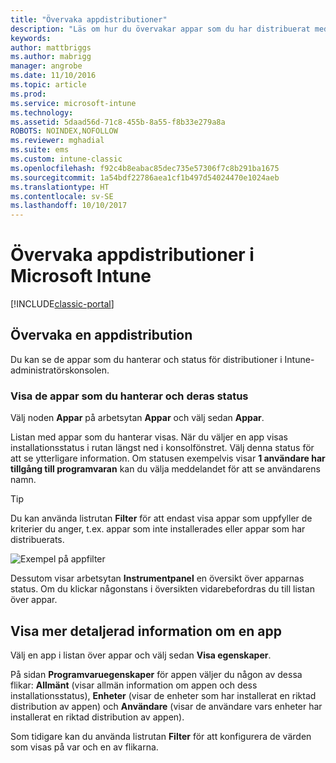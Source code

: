 ```yaml
---
title: "Övervaka appdistributioner"
description: "Läs om hur du övervakar appar som du har distribuerat med Intune."
keywords: 
author: mattbriggs
ms.author: mabrigg
manager: angrobe
ms.date: 11/10/2016
ms.topic: article
ms.prod: 
ms.service: microsoft-intune
ms.technology: 
ms.assetid: 5daad56d-71c8-455b-8a55-f8b33e279a8a
ROBOTS: NOINDEX,NOFOLLOW
ms.reviewer: mghadial
ms.suite: ems
ms.custom: intune-classic
ms.openlocfilehash: f92c4b8eabac85dec735e57306f7c8b291ba1675
ms.sourcegitcommit: 1a54bdf22786aea1cf1b497d54024470e1024aeb
ms.translationtype: HT
ms.contentlocale: sv-SE
ms.lasthandoff: 10/10/2017
---
```

# <a name="monitor-app-deployments-in-microsoft-intune"></a>Övervaka appdistributioner i Microsoft Intune

[!INCLUDE[classic-portal](../includes/classic-portal.md)]

## <a name="monitor-an-app-deployment"></a>Övervaka en appdistribution
Du kan se de appar som du hanterar och status för distributioner i Intune-administratörskonsolen. <!---App status is displayed in real-time. You don't have to wait for the device to check-in before you can see this.--->

### <a name="to-view-apps-that-you-manage-and-their-status"></a>Visa de appar som du hanterar och deras status
Välj noden **Appar** på arbetsytan **Appar** och välj sedan **Appar**.

Listan med appar som du hanterar visas. När du väljer en app visas installationsstatus i rutan längst ned i konsolfönstret. Välj denna status för att se ytterligare information. Om statusen exempelvis visar **1 användare har tillgång till programvaran** kan du välja meddelandet för att se användarens namn.

> [!TIP]
> Du kan använda listrutan **Filter** för att endast visa appar som uppfyller de kriterier du anger, t.ex. appar som inte installerades eller appar som har distribuerats.
>
> ![Exempel på appfilter](./media/app-filters.png)

Dessutom visar arbetsytan **Instrumentpanel** en översikt över apparnas status. Om du klickar någonstans i översikten vidarebefordras du till listan över appar.

## <a name="to-view-more-detailed-information-about-an-app"></a>Visa mer detaljerad information om en app
Välj en app i listan över appar och välj sedan **Visa egenskaper**.

På sidan **Programvaruegenskaper** för appen väljer du någon av dessa flikar: **Allmänt** (visar allmän information om appen och dess installationsstatus), **Enheter** (visar de enheter som har installerat en riktad distribution av appen) och **Användare** (visar de användare vars enheter har installerat en riktad distribution av appen).

Som tidigare kan du använda listrutan **Filter** för att konfigurera de värden som visas på var och en av flikarna.
